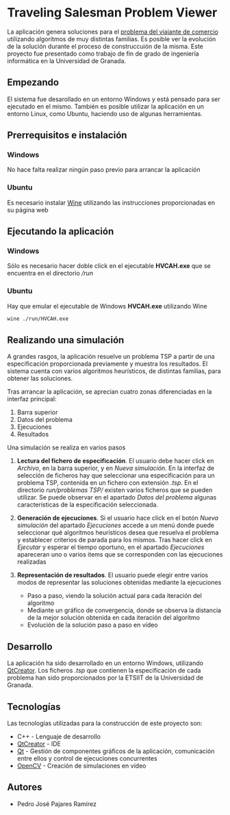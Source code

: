# Traveling Salesman Problem Viewer
La aplicación genera soluciones para el [problema del viajante de comercio](https://es.wikipedia.org/wiki/Problema_del_viajante) utilizando algoritmos de muy distintas familias. Es posible ver la evolución de la solución durante el proceso de construccuión de la misma. Este proyecto fue presentado como trabajo de fin de grado de ingeniería informática en la Universidad de Granada.

## Empezando
El sistema fue desarollado en un entorno Windows y está pensado para ser ejecutado en el mismo. También es posible utilizar la aplicación en un entorno Linux, como Ubuntu, haciendo uso de algunas herramientas.

## Prerrequisitos e instalación

### Windows
No hace falta realizar ningún paso previo para arrancar la aplicación

### Ubuntu
Es necesario instalar [Wine](https://www.winehq.org/) utilizando las instrucciones proporcionadas en su página web

## Ejecutando la aplicación

### Windows
Sólo es necesario hacer doble click en el ejecutable **HVCAH.exe** que se encuentra en el directorio */run*

### Ubuntu
Hay que emular el ejecutable de Windows **HVCAH.exe** utilizando Wine
 ```sh
wine ./run/HVCAH.exe
```

## Realizando una simulación
A grandes rasgos, la aplicación resuelve un problema TSP a partir de una especificación proporcionada previamente y muestra los resultados. El sistema cuenta con varios algoritmos heurísticos, de distintas familias, para obtener las soluciones.

Tras arrancar la aplicación, se aprecian cuatro zonas diferenciadas en la interfaz principal:
1. Barra superior
2. Datos del problema
3. Ejecuciones
4. Resultados

Una simulación se realiza en varios pasos
1. **Lectura del fichero de especificación**. El usuario debe hacer click en *Archivo*, en la barra superior, y en *Nueva simulación*. En la interfaz de selección de ficheros hay que seleccionar una especificación para un problema TSP, contenida en un fichero con extensión *.tsp*. En el directorio *run/problemas TSP/* existen varios ficheros que se pueden utilizar.
Se puede observar en el apartado *Datos del problema* algunas características de la especificación seleccionada.

2. **Generación de ejecuciones**. Si el usuario hace click en el botón *Nueva simulación* del apartado *Ejecuciones* accede a un menú donde puede seleccionar qué algoritmos heurísticos desea que resuelva el problema y establecer criterios de parada para los mismos.
Tras hacer click en *Ejecutar* y esperar el tiempo oportuno, en el apartado *Ejecuciones* apareceran uno o varios items que se corresponden con las ejecuciones realizadas

3. **Representación de resultados**. El usuario puede elegir entre varios modos de representar las soluciones obtenidas mediante la ejecuciones
    * Paso a paso, viendo la solución actual para cada iteración del algoritmo
    * Mediante un gráfico de convergencia, donde se observa la distancia de la mejor solución obtenida en cada iteración del algoritmo
    * Evolución de la solución paso a paso en vídeo

## Desarrollo
La aplicación ha sido desarrollado en un entorno Windows, utilizando [QtCreator](https://www.qt.io/qt-features-libraries-apis-tools-and-ide/#ide).
Los ficheros *.tsp* que contienen la especificación de cada problema han sido proporcionados por la ETSIIT de la Universidad de Granada.

## Tecnologías
Las tecnologías utilizadas para la construcción de este proyecto son:
* C++ - Lenguaje de desarrollo
* [QtCreator](https://www.qt.io/qt-features-libraries-apis-tools-and-ide/#ide) - IDE 
* [Qt](https://www.qt.io/) - Gestión de componentes gráficos de la aplicación, comunicación entre ellos y control de ejecuciones concurrentes
* [OpenCV](https://opencv.org/) - Creación de simulaciones en vídeo

## Autores
* Pedro José Pajares Ramírez

